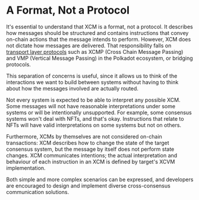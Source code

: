 # A Format, Not a Protocol

It's essential to understand that XCM is a format, not a protocol.
It describes how messages should be structured and contains instructions that convey on-chain actions that the message intends to perform.
However, XCM does not dictate how messages are delivered.
That responsibility falls on [transport layer protocols](https://wiki.polkadot.network/docs/learn-xcm-transport) such as XCMP (Cross Chain Message Passing) and VMP (Vertical Message Passing) in the Polkadot ecosystem, or bridging protocols.

This separation of concerns is useful, since it allows us to think of the interactions we want to build between systems without having to think about how the messages involved are actually routed.

Not every system is expected to be able to interpret any possible XCM.
Some messages will not have reasonable interpretations under some systems or will be intentionally unsupported.
For example, some consensus systems won't deal with NFTs, and that's okay.
Instructions that relate to NFTs will have valid interpretations on some systems but not on others.

Furthermore, XCMs by themselves are not considered on-chain transactions: XCM describes how to change the state of the target consensus system, but the message by itself does not perform state changes.
XCM communicates intentions; the actual interpretation and behaviour of each instruction in an XCM is defined by target's XCVM implementation.

Both simple and more complex scenarios can be expressed, and developers are encouraged to design and implement diverse cross-consensus communication solutions.
